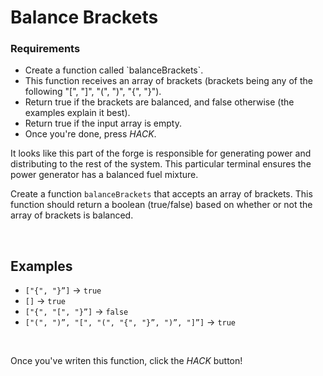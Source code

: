 # Balance Brackets

<div class="aside">
<h3>Requirements</h3>
<ul>
  <li>Create a function called `balanceBrackets`.</li>
  <li>This function receives an array of brackets (brackets being any of the following "[", "]", "(", ")", "{", "}").</li>
  <li>Return true if the brackets are balanced, and false otherwise (the examples explain it best).</li>
  <li>Return true if the input array is empty.</li>
  <li>Once you're done, press <em>HACK</em>.</li>
</ul>
</div>

It looks like this part of the forge is responsible for generating power and distributing to the rest of the system. This particular terminal ensures the power generator has a balanced fuel mixture.

Create a function `balanceBrackets` that accepts an array of brackets. This function should return a boolean (true/false) based on whether or not the array of brackets is balanced.

<br>

## Examples

- `["{", "}”]` -> `true`
- `[]` -> `true`
- `["{", "[", "}”]` -> `false`
- `["(", ")”, "[", "(", "{", "}”, ")”, "]”]` -> `true`

<br>

Once you've writen this function, click the _HACK_ button!